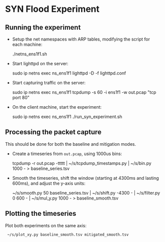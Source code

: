 # SYN Flood Experiment

## Running the experiment

- Setup the net namespaces with ARP tables, modifying the script for each machine:

    ./netns_ens1f1.sh

- Start lighttpd on the server:

    sudo ip netns exec ns_ens1f1 lighttpd -D -f lighttpd.conf

- Start capturing traffic on the server:

    sudo ip netns exec ns_ens1f1 tcpdump -s 60 -i ens1f1 -w out.pcap "tcp port 80"

- On the client machine, start the experiment:

    sudo ip netns exec ns_ens1f1 ./run_syn_experiment.sh

## Processing the packet capture

This should be done for both the baseline and mitigation modes.

- Create a timeseries from `out.pcap`, using 1000us bins:

     tcpdump -r out.pcap -ttttt  | ~/s/tcpdump_timestamps.py | ~/s/bin.py 1000 - > baseline_series.tsv

- Smooth the timeseries, shift the window (starting at 4300ms and lasting 600ms), and adjust the y-axis units:

    ~/s/smooth.py 50 baseline_series.tsv | ~/s/shift.py -4300 - | ~/s/filter.py 0 600 - | ~/s/mul_y.py 1000 - > baseline_smooth.tsv

## Plotting the timeseries

Plot both experiments on the same axis:

     ~/s/plot_xy.py baseline_smooth.tsv mitigated_smooth.tsv
